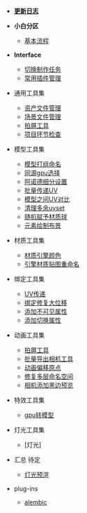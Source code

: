 * [**更新日志**](/pipeline/maya/update.md)

* **小白分区**
  * [基本流程](/pipeline/maya/getting_started/pipeline.md)

* **Interface**
  * [切换制作任务](/pipeline/maya/interface/quick_task.md)
  * [常用插件管理](/pipeline/maya/interface/quick_tool.md)

* 通用工具集
  * [资产文件管理](/pipeline/maya/tool/utility/asset_management.md)
  * [场景文件管理](/pipeline/maya/tool/utility/assembly_management.md)
  * [拍屏工具](/pipeline/maya/tool/utility/playblast.md)
  * [项目环节检查](/pipeline/maya/tool/utility/project_step_check.md)

* 模型工具集
  * [模型打组命名](/pipeline/maya/tool/modeling/model_group.md)
  * [同源gpu选择](/pipeline/maya/tool/modeling/cognate_gpu.md)
  * [阿诺德细分设置](/pipeline/maya/tool/modeling/arnold_subdivision.md)
  * [批量传递UV](/pipeline/maya/tool/modeling/transfer_uvs.md)
  * [模型之间UV对比](/pipeline/maya/tool/modeling/uv_compare.md)
  * [清理多余uvset](/pipeline/maya/tool/modeling/uv_clear.md)
  * [随机赋予材质球](/pipeline/maya/tool/modeling/mat_random.md)
  * [元素绘制布景](/pipeline/maya/tool/modeling/scene_painter.md)

* 材质工具集
  * [材质引擎颜色](/pipeline/maya/tool/shading/shading_engine_color.md)
  * [引擎材质贴图重命名](/pipeline/maya/tool/shading/repair_shader.md)
  
* 绑定工具集
  * [UV传递](/pipeline/maya/tool/rigging/transfer_uv.md)
  * [绑定修复大位移](/pipeline/maya/tool/rigging/repair_offset.md)
  * [添加不可见属性](/pipeline/maya/tool/rigging/add_visible_attr.md)
  * [添加切换属性](/pipeline/maya/tool/rigging/add_switch_attr.md)

* 动画工具集
  * [拍屏工具](/pipeline/maya/tool/utility/playblast.md)
  * [批量导出相机工具](/pipeline/maya/tool/animation/export_camera.md)
  * [动画偏移原点](/pipeline/maya/tool/animation/offset_origin.md)
  * [修复多层命名空间](/pipeline/maya/tool/animation/repair_multi_ns.md)
  * [相机添加黑边预览](/pipeline/maya/tool/animation/add_black_edge.md)

* 特效工具集
  * [gpu转模型](/pipeline/maya/tool/utility/gpu_to_model.md)

* 灯光工具集
  * [灯光]

* 汇总 待定
  * [灯光预渲](/pipeline/maya/tool/utility/pre_light.md)

* plug-ins
  * [alembic](/pipeline/maya/plug-ins/alembic.md)